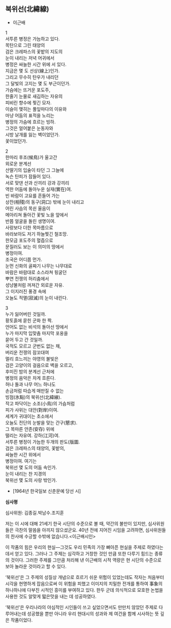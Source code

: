 
## 북위선(北緯線)

- 이근배

1  
서투른 병정은 가늠하고 있다.  
목탄으로 그린 태양의  
검은 크레파스의 꽃밭의 지도의  
눈이 내리는 저녁 어귀에서  
병정은 싸늘한 시간 위에 서 있다.  
지금은 몇 도 선상(線上)인가.  
그리고 무수히 탄우가 내리던  
그 달빛의 고지는 몇 도 부근이던가.  
가슴에는 뜨거운 포도주,  
한줄기 눈물로 새김하는 자유의  
피비린 향수에 찢긴 모자.  
이슬이 맺히는 풀잎마다의 이유와  
마냥 어둠의 표적을 노리는  
병정의 가슴에 흐르는 빙하.  
그것은 얼어붙은 눈동자와  
시방 날개를 잃는 벽이었던가.  
꽃이었던가.  
  
2  
한마리 후조(候鳥)가 울고간  
외로운 분계선  
산딸기의 입술이 타던 그 그늘에  
녹슨 탄피가 잠들어 있다.  
서로 맞댄 산과 산끼리 강과 강끼리  
역한 어둠에 돌아누운 실재(實在)여.  
빈 바람이 고요를 흔들어 가는  
상잔(相殘)의 동구(洞口) 밖에 눈이 내리고  
어린 사슴의 목쉰 울음이  
메아리쳐 돌아간 꽃빛 노을 앞에서  
반쯤 얼굴을 돌린 생명이여.  
사랑보다 더한 목마름으로  
바라보아도 저기 하늘찢긴 철조망.  
한모금 포도주의 혈즙으로  
문질러도 보는 이 의미의 땅에서  
병정이여.  
조국은 어디쯤 먼가.  
눈먼 신화의 골짜기 나무는 나무대로  
바람은 바람대로 소스라쳐 뒹굴던  
뿌연 전쟁의 허리춤에서  
성냥불처럼 꺼져간 외로운 자유.  
그 이지러진 풍경 속에  
오늘도 적멸(寂滅)의 눈이 내린다.  
  
3  
누가 잃어버린 것일까.  
황토흙에 묻힌 군화 한 짝.  
언어도 없는 비석의 돌아선 땅에서  
누가 마지막 입맞춤 마지막 포옹을  
묻어 두고 간 것일까.  
국적도 모르고 군번도 없는 채,  
버리운 전쟁의 잠꼬대여  
멀리 흐느끼는 야영의 불빛은  
검은 고양이의 걸음으로 벽을 오르고,  
후미진 밤의 분계선 근처에  
병정의 음악은 차게 흐른다.  
허나 돌과 나무 어느 하나도  
손금처럼 따습게 매만질 수 없는  
빙점(氷點)의 북위선(北緯線).  
작고 파닥이는 소조(小鳥)의 가슴처럼  
피가 사위는 대안(對岸)이여.  
세계가 귀대이는 초소에서  
오늘도 전단의 눈발을 맞는 간구(懇求).  
그 목마른 안존(安存) 위에  
떨리는 자유여. 강하(江河)여.  
서투른 병정이 가늠한 두개의 판도(版圖.  
검은 크레파스의 태양의, 꽃밭의,  
싸늘한 시간 위에서  
병정이여. 여기는  
북위선 몇 도의 어둠 속인가.  
눈이 내리는 찬 지경의  
북위선 몇 도의 사랑 밖인가.  

* [1964년 한국일보 신춘문예 당선 시]

**심사평**

심사위원: 김종길․박남수․조지훈

저는 이 시에 대해 21세기 한국 시단의 수준으로 볼 때, 약간의 불만이 있지만, 심사위원들은 극찬의 말씀을 아끼지 않으셨군요. 40년 전에 지어진 시임을 고려하면, 심사위원들의 찬사에 수긍할 수밖에 없습니다.<이근배시인>

이 작품의 힘은 우리의 현실―그것도 우리 민족의 가장 뼈아픈 현실을 주제로 하였다는 데서 얻고 있다. 그러나 그 주제는 심각하고 거창한 것인 만큼 또한 다루기 힘드는 종류의 것이다. 그러한 주제를 그만큼 처리해 낸 이근배의 시적 역량은 현 시단의 수준으로 보아 놀라운 것이라고 할 수 있다.

‘북위선’은 그 주제의 성질상 개념으로 흐르기 쉬운 위험이 있었는데도 작자는 처음부터 시각을 현명하게 잡음으로써 이 위험을 피했고 이미지의 치밀한 전개를 통하여 事象의 하나하나에 다부진 시적인 흥미를 부여하고 있다. 한두 군데 의식적으로 모호한 논법을 사용한 것도 알맞게 떫은맛을 내는 데 성공하였다.

‘북위선’은 우리나라의 야심적인 시인들이 쓰고 싶었으면서도 만만치 않았던 주제로 다루어내는데 성공했을 뿐만 아니라 우리 현대시의 성과와 제 여건을 함께 시사하는 뜻 깊은 작품이었다.



<!--stackedit_data:
eyJoaXN0b3J5IjpbLTIwMzQxMTU4MywtMTQwOTU4NjI0OF19
-->